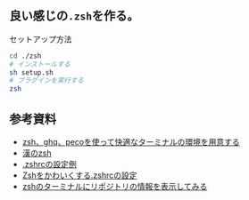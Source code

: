 ## 良い感じの`.zsh`を作る。

セットアップ方法

```sh
cd ./zsh
# インストールする
sh setup.sh
# プラグインを実行する
zsh
```

## 参考資料

- [zsh、ghq、pecoを使って快適なターミナルの環境を用意する](https://zenn.dev/fendo181/articles/b3e6b00e3fcaed)
- [漢のzsh](http://news.mynavi.jp/column/zsh/001/)
- [.zshrcの設定例](https://qiita.com/d-dai/items/d7f329b7d82e2165dab3)
- [Zshをかわいくする.zshrcの設定](https://qiita.com/kubosho_/items/c200680c26e509a4f41c)
- [zshのターミナルにリポジトリの情報を表示してみる](http://tkengo.github.io/blog/2013/05/12/zsh-vcs-info/)
